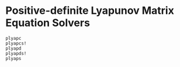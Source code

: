 # Positive-definite Lyapunov Matrix Equation Solvers

```@docs
plyapc
plyapcs!
plyapd
plyapds!
plyaps
```
